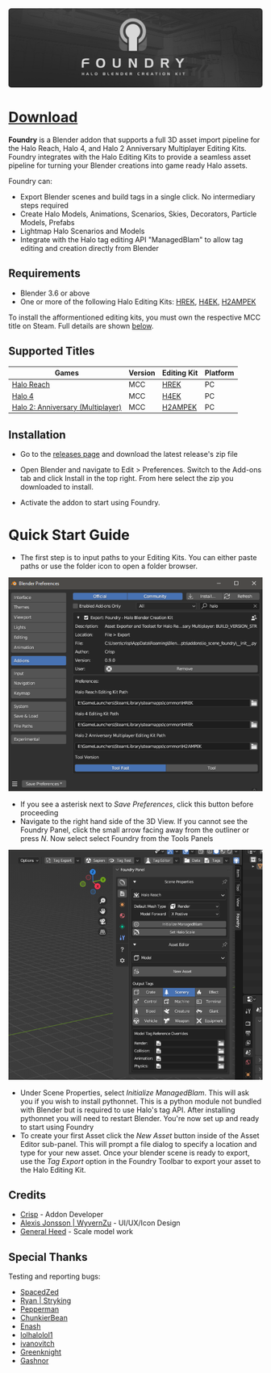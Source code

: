 <div align="center"> <img src="img/readme_banner.png"> </div>

# [Download](https://github.com/ILoveAGoodCrisp/Foundry-Halo-Blender-Creation-Kit/releases)

**Foundry** is a Blender addon that supports a full 3D asset import pipeline for the Halo Reach, Halo 4, and Halo 2 Anniversary Multiplayer Editing Kits.
Foundry integrates with the Halo Editing Kits to provide a seamless asset pipeline for turning your Blender creations into game ready Halo assets.

Foundry can:
- Export Blender scenes and build tags in a single click. No intermediary steps required
- Create Halo Models, Animations, Scenarios, Skies, Decorators, Particle Models, Prefabs
- Lightmap Halo Scenarios and Models
- Integrate with the Halo tag editing API "ManagedBlam" to allow tag editing and creation directly from Blender

## Requirements
- Blender 3.6 or above
- One or more of the following Halo Editing Kits: [HREK](https://store.steampowered.com/app/1695790/Halo_2_Anniversary_MP_Mod_Tools__MCC/),
[H4EK](https://store.steampowered.com/app/1695792/Halo_4_Mod_Tools__MCC/),
[H2AMPEK](https://store.steampowered.com/app/1695790/Halo_2_Anniversary_MP_Mod_Tools__MCC/)

To install the afformentioned editing kits, you must own the respective MCC title on Steam. Full details are shown [below](#supported-titles).

## Supported Titles
| Games | Version | Editing Kit | Platform |
| --- | --- | --- | --- |
| [Halo Reach](https://store.steampowered.com/app/1064220/Halo_Reach/) | MCC | [HREK](https://store.steampowered.com/app/1695790/Halo_2_Anniversary_MP_Mod_Tools__MCC/) | PC |
| [Halo 4](https://store.steampowered.com/app/1064273/Halo_4/) | MCC | [H4EK](https://store.steampowered.com/app/1695792/Halo_4_Mod_Tools__MCC/) | PC |
| [Halo 2: Anniversary (Multiplayer)](https://store.steampowered.com/app/1064270/Halo_2_Anniversary/) | MCC | [H2AMPEK](https://store.steampowered.com/app/1695790/Halo_2_Anniversary_MP_Mod_Tools__MCC/) | PC |


## Installation
- Go to the [releases page](https://github.com/ILoveAGoodCrisp/Foundry-Halo-Blender-Creation-Kit/releases) and download the latest release's zip file

- Open Blender and navigate to Edit > Preferences. Switch to the Add-ons tab and click Install in the top right. From here select the zip you downloaded to install.

- Activate the addon to start using Foundry.

# Quick Start Guide
- The first step is to input paths to your Editing Kits. You can either paste paths or use the folder icon to open a folder browser.

![](img/preferences.png)

- If you see a asterisk next to *Save Preferences*, click this button before proceeding
- Navigate to the right hand side of the 3D View. If you cannot see the Foundry Panel, click the small arrow facing away from the outliner or press *N*. Now select select Foundry from the Tools Panels

![](img/foundry_panel.png)

- Under Scene Properties, select *Initialize ManagedBlam*. This will ask you if you wish to install pythonnet. This is a python module not bundled with Blender but is required to use Halo's tag API. After installing pythonnet you will need to restart Blender. You're now set up and ready to start using Foundry
- To create your first Asset click the *New Asset* button inside of the Asset Editor sub-panel. This will prompt a file dialog to specify a location and type for your new asset. Once your blender scene is ready to export, use the *Tag Export* option in the Foundry Toolbar to export your asset to the Halo Editing Kit.

## Credits
- [Crisp](https://github.com/ILoveAGoodCrisp) - Addon Developer
- [Alexis Jonsson | WyvernZu](https://github.com/AlexisJonsson) - UI/UX/Icon Design
- [General Heed](https://github.com/Generalkidd) - Scale model work


## Special Thanks
Testing and reporting bugs:
- [SpacedZed](https://github.com/SpacedZed)
- [Ryan | Stryking](https://github.com/stryking)
- [Pepperman](https://github.com/Pepper-Man)
- [ChunkierBean](https://github.com/TheChunkierBean)
- [Enash](https://github.com/EnashMods)
- [lolhalolol1](https://github.com/lolhalolol1)
- [ivanovitch](https://github.com/ivanivanovitch)
- [Greenknight](https://github.com/GreenKnight5417)
- [Gashnor](https://github.com/Gashnor)
